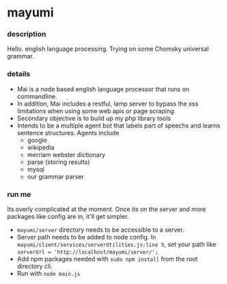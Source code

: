 # mayumi
### description
Hello.
english language processing. Trying on some Chomsky universal grammar.

### details
- Mai is a node based english language processor that runs on commandline. 
- In addition, Mai includes a restful, lamp server to bypass the xss limitations when using some web apis or page scraping.
- Secondary objective is to build up my php library tools
- Intends to be a multiple agent bot that labels part of speechs and learns sentence structures. Agents include
	- google
	- wikipedia 
	- merriam webster dictionary
	- parse (storing results)
	- mysql 
	- our grammar parser 

### run me
Its overly complicated at the moment. Once its on the server and more packages like config are in, it'll get simpler.
- `mayumi/server` directory needs to be accessible to a server.
- Server path needs to be added to node config. In `mayumi/client/services/serverUtilities.js:line 5`, set your path like `serverUrl = 'http://localhost/mayumi/server/';`
- Add npm packages needed with `sudo npm install` from the root directory cli.
- Run with `node main.js`
